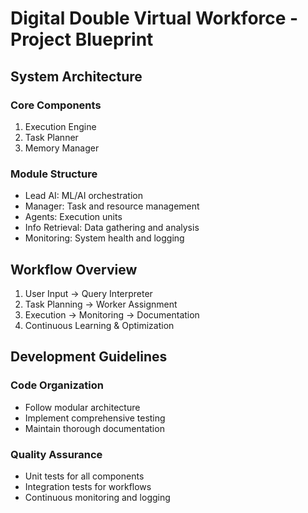# Digital Double Virtual Workforce - Project Blueprint

## System Architecture

### Core Components
1. Execution Engine
2. Task Planner
3. Memory Manager

### Module Structure
- Lead AI: ML/AI orchestration
- Manager: Task and resource management
- Agents: Execution units
- Info Retrieval: Data gathering and analysis
- Monitoring: System health and logging

## Workflow Overview

1. User Input → Query Interpreter
2. Task Planning → Worker Assignment
3. Execution → Monitoring → Documentation
4. Continuous Learning & Optimization

## Development Guidelines

### Code Organization
- Follow modular architecture
- Implement comprehensive testing
- Maintain thorough documentation

### Quality Assurance
- Unit tests for all components
- Integration tests for workflows
- Continuous monitoring and logging
